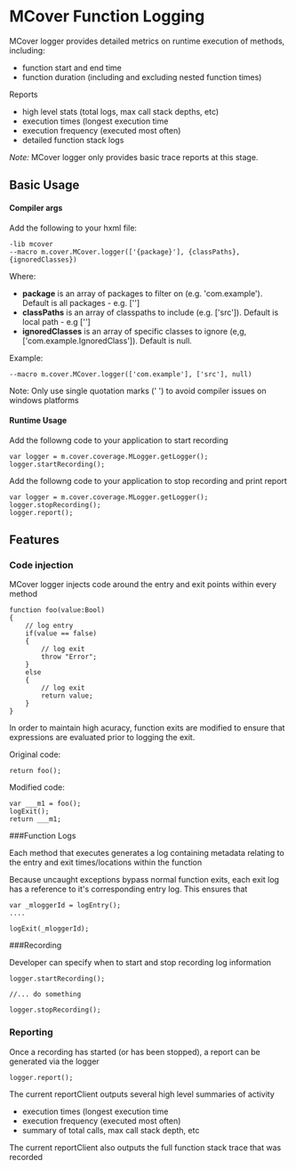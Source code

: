 MCover Function Logging
======================


MCover logger provides detailed metrics on runtime execution of methods, including:

* function start and end time
* function duration (including and excluding nested function times)

Reports

* high level stats (total logs, max call stack depths, etc)
* execution times (longest execution time
* execution frequency (executed most often)
* detailed function stack logs

*Note:* MCover logger only provides basic trace reports at this stage. 


Basic Usage
--------------------

#### Compiler args

Add the following to your hxml file:

	-lib mcover
	--macro m.cover.MCover.logger(['{package}'], {classPaths}, {ignoredClasses})

Where:

*	**package** is an array of packages to filter on (e.g. 'com.example'). Default is all packages - e.g. ['']
*	**classPaths** is an array of classpaths to include (e.g. ['src']). Default is local path - e.g ['']
*	**ignoredClasses** is an array of specific classes to ignore (e,g, ['com.example.IgnoredClass']). Default is null.


Example:

	--macro m.cover.MCover.logger(['com.example'], ['src'], null)

Note: Only use single quotation marks (' ') to avoid compiler issues on windows platforms


#### Runtime Usage

Add the followng code to your application to start recording

	var logger = m.cover.coverage.MLogger.getLogger();
	logger.startRecording();

Add the followng code to your application to stop recording and print report

	var logger = m.cover.coverage.MLogger.getLogger();
	logger.stopRecording();
	logger.report();


Features
--------------------

### Code injection

MCover logger injects code around the entry and exit points within every method

	function foo(value:Bool)
	{
		// log entry
		if(value == false)
		{
			// log exit
			throw "Error";
		}
		else
		{
			// log exit
			return value;
		}
	}


In order to maintain high acuracy, function exits are modified to ensure that expressions are evaluated prior to logging the exit. 

Original code:

	return foo();

Modified code:

	var ___m1 = foo();
	logExit();
	return ___m1;

###Function Logs

Each method that executes generates a log containing metadata relating to the entry and exit times/locations within the function

Because uncaught exceptions bypass normal function exits, each exit log has a reference to it's corresponding entry log. This ensures that  

	var _mloggerId = logEntry();
	....

	logExit(_mloggerId);

###Recording

Developer can specify when to start and stop recording log information

	logger.startRecording();

	//... do something

	logger.stopRecording();

### Reporting

Once a recording has started (or has been stopped), a report can be generated via the logger

	logger.report();


The current reportClient outputs several high level summaries of activity

* execution times (longest execution time
* execution frequency (executed most often)
* summary of total calls, max call stack depth, etc

The current reportClient also outputs the full function stack trace that was recorded

